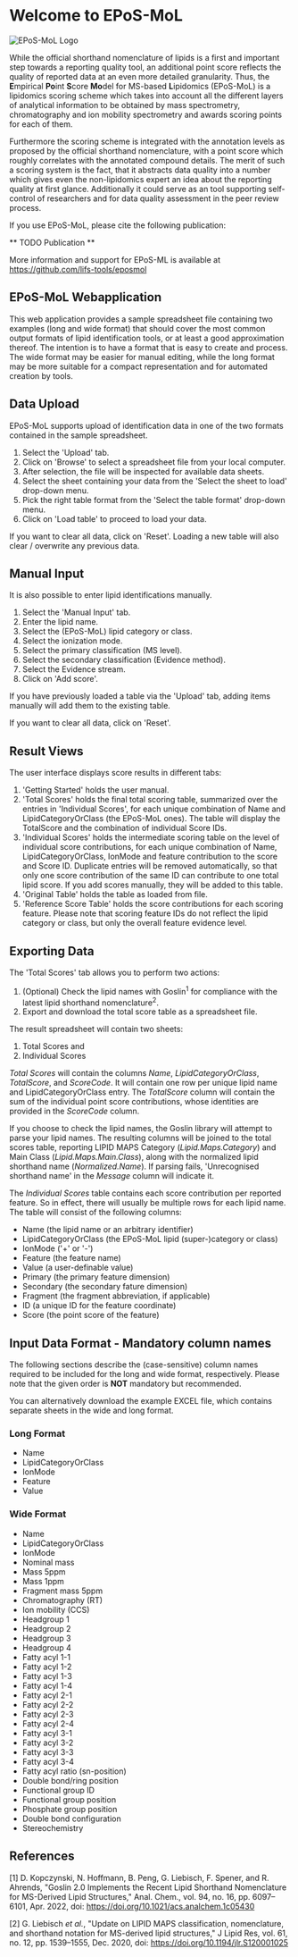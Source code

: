# Welcome to EPoS-MoL

![EPoS-MoL Logo](../eposmol.svg)

While the official shorthand nomenclature of lipids is a first and important step towards a reporting quality tool, an additional point score reflects the quality of reported data at an even more detailed granularity. Thus, the **E**mpirical **Po**int **S**core **Mo**del for MS-based **L**ipidomics (EPoS-MoL) is a lipidomics scoring scheme which takes into account all the different layers of analytical information to be obtained by mass spectrometry, chromatography and ion mobility spectrometry and awards scoring points for each of them.

Furthermore the scoring scheme is integrated with the annotation levels as proposed by the official shorthand nomenclature, with a point score which roughly correlates with the annotated compound details. The merit of such a scoring system is the fact, that it abstracts data quality into a number which gives even the non-lipidomics expert an idea about the reporting quality at first glance. Additionally it could serve as an tool supporting self-control of researchers and for data quality assessment in the peer review process.

If you use EPoS-MoL, please cite the following publication:

** TODO Publication **

More information and support for EPoS-ML is available at https://github.com/lifs-tools/eposmol

## EPoS-MoL Webapplication

This web application provides a sample spreadsheet file containing two examples (long and wide format) that should cover the most common output formats of lipid identification tools, or at least a good approximation thereof. The intention is to have a format that is easy to create and process. The wide format may be easier for manual editing, while the long format may be more suitable for a compact representation and for automated creation by tools.

## Data Upload

EPoS-MoL supports upload of identification data in one of the two formats contained in the sample spreadsheet. 

1. Select the 'Upload' tab.
2. Click on 'Browse' to select a spreadsheet file from your local computer.
3. After selection, the file will be inspected for available data sheets.
4. Select the sheet containing your data from the 'Select the sheet to load' drop-down menu.
5. Pick the right table format from the 'Select the table format' drop-down menu.
6. Click on 'Load table' to proceed to load your data.

If you want to clear all data, click on 'Reset'.
Loading a new table will also clear / overwrite any previous data.

## Manual Input

It is also possible to enter lipid identifications manually.

1. Select the 'Manual Input' tab.
2. Enter the lipid name.
3. Select the (EPoS-MoL) lipid category or class.
4. Select the ionization mode.
5. Select the primary classification (MS level).
6. Select the secondary classification (Evidence method).
7. Select the Evidence stream.
8. Click on 'Add score'.

If you have previously loaded a table via the 'Upload' tab, adding items manually will add them to the existing table.

If you want to clear all data, click on 'Reset'.

## Result Views

The user interface displays score results in different tabs:

1. 'Getting Started' holds the user manual.
2. 'Total Scores' holds the final total scoring table, summarized over the entries in 'Individual Scores', for each unique combination of Name and LipidCategoryOrClass (the EPoS-MoL ones). The table will display the TotalScore and the combination of individual Score IDs.
3. 'Individual Scores' holds the intermediate scoring table on the level of individual score contributions, for each unique combination of Name, LipidCategoryOrClass, IonMode and feature contribution to the score and Score ID. Duplicate entries will be removed automatically, so that only one score contribution of the same ID can contribute to one total lipid score. If you add scores manually, they will be added to this table.
4. 'Original Table' holds the table as loaded from file.
5. 'Reference Score Table' holds the score contributions for each scoring feature. Please note that scoring feature IDs do not reflect the lipid category or class, but only the overall feature evidence level.

## Exporting Data

The 'Total Scores' tab allows you to perform two actions:

1. (Optional) Check the lipid names with Goslin<sup>1</sup> for compliance with the latest lipid shorthand nomenclature<sup>2</sup>.
2. Export and download the total score table as a spreadsheet file.

The result spreadsheet will contain two sheets:

1. Total Scores and
2. Individual Scores

*Total Scores* will contain the columns *Name*,	*LipidCategoryOrClass*,	*TotalScore*, and 	*ScoreCode*. It will contain one row per unique lipid name and LipidCategoryOrClass entry.
The *TotalScore* column will contain the sum of the individual point score contributions, whose identities are provided in the *ScoreCode* column.

If you choose to check the lipid names, the Goslin library will attempt to parse your lipid names. The resulting columns will be joined to the total scores table, reporting LIPID MAPS Category (*Lipid.Maps.Category*) and Main Class (*Lipid.Maps.Main.Class*), along with the normalized lipid shorthand name (*Normalized.Name*). If parsing fails, 'Unrecognised shorthand name' in the *Message* column will indicate it.

The *Individual Scores* table contains each score contribution per reported feature. So in effect, there will usually be multiple rows for each lipid name.
The table will consist of the following columns: 

- Name (the lipid name or an arbitrary identifier)
- LipidCategoryOrClass (the EPoS-MoL lipid (super-)category or class)
- IonMode ('+' or '-')
- Feature (the feature name)
- Value (a user-definable value)
- Primary (the primary feature dimension)
- Secondary (the secondary fature dimension)
- Fragment (the fragment abbreviation, if applicable)
- ID (a unique ID for the feature coordinate)
- Score (the point score of the feature)

## Input Data Format - Mandatory column names

The following sections describe the (case-sensitive) column names required to be included for the long and wide format, respectively. Please note that the given order is **NOT** mandatory but recommended.

You can alternatively download the example EXCEL file, which contains separate sheets in the wide and long format.

### Long Format

- Name
- LipidCategoryOrClass
- IonMode
- Feature
- Value

### Wide Format

- Name
- LipidCategoryOrClass
- IonMode
- Nominal mass
- Mass 5ppm
- Mass 1ppm
- Fragment mass 5ppm
- Chromatography (RT)
- Ion mobility (CCS)
- Headgroup 1
- Headgroup 2
- Headgroup 3
- Headgroup 4
- Fatty acyl 1-1
- Fatty acyl 1-2
- Fatty acyl 1-3
- Fatty acyl 1-4
- Fatty acyl 2-1
- Fatty acyl 2-2
- Fatty acyl 2-3
- Fatty acyl 2-4
- Fatty acyl 3-1
- Fatty acyl 3-2
- Fatty acyl 3-3
- Fatty acyl 3-4
- Fatty acyl ratio (sn-position)
- Double bond/ring position
- Functional group ID
- Functional group position
- Phosphate group position
- Double bond configuration
- Stereochemistry

## References

[1] D. Kopczynski, N. Hoffmann, B. Peng, G. Liebisch, F. Spener, and R. Ahrends, "Goslin 2.0 Implements the Recent Lipid Shorthand Nomenclature for MS-Derived Lipid Structures," Anal. Chem., vol. 94, no. 16, pp. 6097–6101, Apr. 2022, doi: https://doi.org/10.1021/acs.analchem.1c05430

[2] G. Liebisch *et al.*, "Update on LIPID MAPS classification, nomenclature, and shorthand notation for MS-derived lipid structures," J Lipid Res, vol. 61, no. 12, pp. 1539–1555, Dec. 2020, doi: https://doi.org/10.1194/jlr.S120001025
